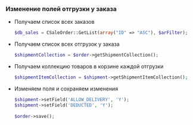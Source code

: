 <h3>Изменение полей отгрузки у заказа</h3>
<ul>
  <li>Получаем список всех заказов</li>
  
  ```php
  $db_sales = CSaleOrder::GetList(array("ID" => "ASC"), $arFilter);
  ```
  
  <li>Получаем список всех отгрузок у заказа</li>
  
  ```php
  $shipmentCollection = $order->getShipmentCollection();
  ```
  
  <li>Получаем коллекцию товаров в корзине каждой отгрузки</li>
  
  ```php
  $shipmentItemCollection = $shipment->getShipmentItemCollection();
  ```
  
  <li>Изменяем поля и сохраняем изменения</li>
  
  ```php
  $shipment->setField('ALLOW_DELIVERY', 'Y');
  $shipment->setField('DEDUCTED', 'Y');
        
  $order->save();
  ```
  
</ul>
